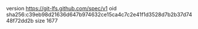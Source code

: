 version https://git-lfs.github.com/spec/v1
oid sha256:c39eb98d21636d647b974632ce15ca4c7c2e41f1d3528d7b2b37d7448f72dd2b
size 1677

